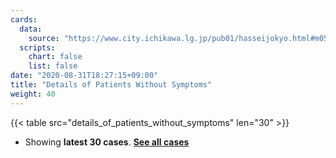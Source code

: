 ```yaml
---
cards:
  data:
    source: "https://www.city.ichikawa.lg.jp/pub01/hasseijokyo.html#m05"
  scripts:
    chart: false
    list: false
date: "2020-08-31T18:27:15+09:00"
title: "Details of Patients Without Symptoms"
weight: 40
---
```


{{< table src="details_of_patients_without_symptoms" len="30" >}}

- Showing **latest 30 cases**. **[See all cases](./cards/details-of-patients-without-symptoms/)**
